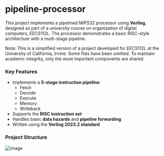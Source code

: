 # pipeline-processor

This project implements a pipelined MIPS32 processor using **Verilog**, designed as part of a university course on organization of digital computers, EECS112L. The processor demonstrates a basic RISC-style architecture with a multi-stage pipeline.

Note: This is a simplified version of a project developed for EECS112L at the University of California, Irvine. Some files have been omitted. To maintain academic integrity, only the most important components are shared.

### Key Features
- Implements a **5-stage instruction pipeline**:
  - Fetch
  - Decode
  - Execute
  - Memory
  - Writeback
- Supports the **RISC instruction set**
- Handles basic **data hazards** and **pipeline forwarding**
- Written using the **Verilog 2023.2 standard**

### Project Structure
![image](https://github.com/user-attachments/assets/2f51157e-eb13-4a6b-a300-aaf02f1e6dbf)

